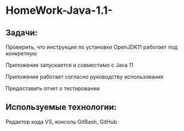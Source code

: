 # HomeWork-Java-1.1-
##  Задачи:
Проверить, что инструкция по установке OpenJDK11 работает под конкретную 

Приложение запускается и совместимо с Java 11

Приложение работает согласно руководству использования

Предоставить отчет о тестировании 
##  Используемые технологии:
Редактор кода VS, консоль GitBash,  GitHub
